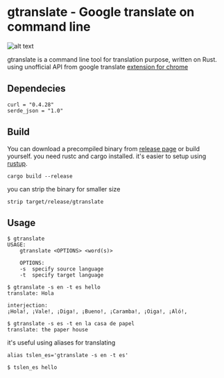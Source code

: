 gtranslate - Google translate on command line
===========

![alt text](https://i.postimg.cc/FKcHr762/20200503-11h20m29s-grim.jpg "gtranslate on action")

gtranslate is a command line tool for translation purpose, written on Rust. using unofficial API from google translate [extension for chrome](https://chrome.google.com/webstore/detail/google-translate/aapbdbdomjkkjkaonfhkkikfgjllcleb?hl=en)

Dependecies
----------------
```
curl = "0.4.28"
serde_json = "1.0"
```
Build
-------
You can download a precompiled binary from [release page](https://github.com/sabitm/gtranslate/releases) or build yourself. you need rustc and cargo installed. it's easier to setup using [rustup](https://rustup.rs/).
```
cargo build --release
```
you can strip the binary for smaller size
```
strip target/release/gtranslate
```

Usage
--------
```
$ gtranslate
USAGE:
	gtranslate <OPTIONS> <word(s)>

	OPTIONS:
	-s	specify source language
	-t	specify target language
```
```
$ gtranslate -s en -t es hello
translate: Hola

interjection:
¡Hola!, ¡Vale!, ¡Diga!, ¡Bueno!, ¡Caramba!, ¡Oiga!, ¡Aló!,
```
```
$ gtranslate -s es -t en la casa de papel
translate: the paper house
```
it's useful using aliases for translating
```
alias tslen_es='gtranslate -s en -t es'

$ tslen_es hello
```

